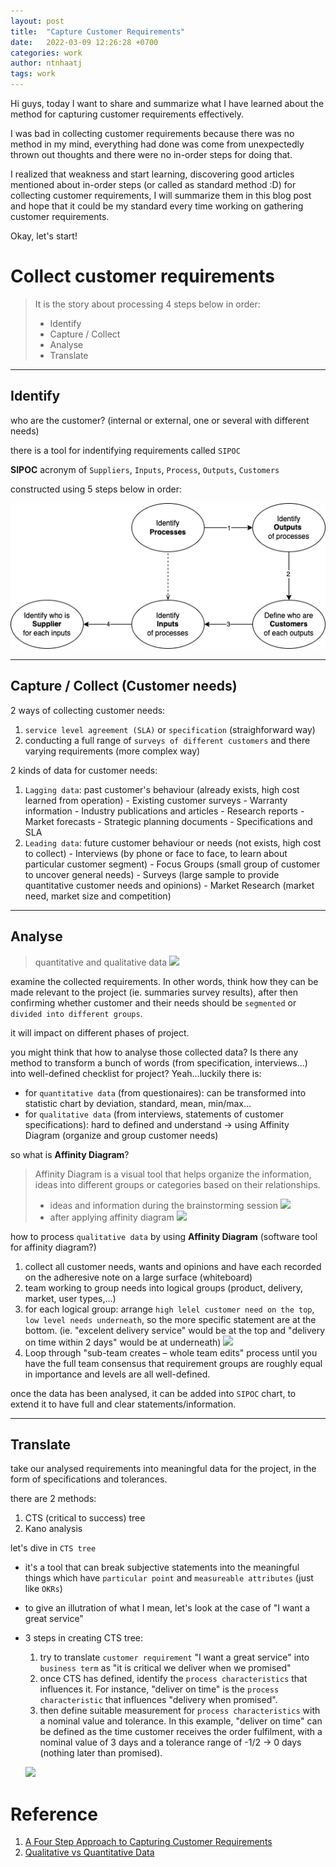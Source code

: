 ```yaml
---
layout: post
title:  "Capture Customer Requirements"
date:   2022-03-09 12:26:28 +0700
categories: work
author: ntnhaatj
tags: work
---
```


Hi guys, today I want to share and summarize what I have learned about the method for capturing customer requirements effectively.

I was bad in collecting customer requirements because there was no method in my mind, everything had done was come from unexpectedly thrown out thoughts and there were no in-order steps for doing that.

I realized that weakness and start learning, discovering good articles mentioned about in-order steps (or called as standard method :D) for collecting customer requirements, I will summarize them in this blog post and hope that it could be my standard every time working on gathering customer requirements.

Okay, let's start!

# Collect customer requirements 

> It is the story about processing 4 steps below in order:
> - Identify
> - Capture / Collect
> - Analyse
> - Translate

---
## Identify
who are the customer? (internal or external, one or several with different needs)

there is a tool for indentifying requirements called `SIPOC`

**SIPOC**
acronym of `Suppliers`, `Inputs`, `Process`, `Outputs`, `Customers`

constructed using 5 steps below in order:

![a](/images/20220309/sipoc.png)

---

## Capture / Collect (Customer needs)
2 ways of collecting customer needs:
  1. `service level agreement (SLA)` or `specification` (straighforward way)
  2. conducting a full range of `surveys of different customers` and there varying requirements (more complex way)

2 kinds of data for customer needs:
  1. `Lagging data`: past customer's behaviour (already exists, high cost learned from operation)
    - Existing customer surveys
    - Warranty information
    - Industry publications and articles
    - Research reports
    - Market forecasts
    - Strategic planning documents
    - Specifications and SLA
  2. `Leading data`: future customer behaviour or needs (not exists, high cost to collect)
    - Interviews (by phone or face to face, to learn about particular customer segment)
    - Focus Groups (small group of customer to uncover general needs)
    - Surveys (large sample to provide quantitative customer needs and opinions)
    - Market Research (market need, market size and competition)

---

## Analyse
> quantitative and qualitative data 
> ![](http://intellspot.com/wp-content/uploads/2018/03/qualitative-and-quantitative-data-a-short-infographic.png)

examine the collected requirements. In other words, think how they can be made relevant to the project (ie. summaries survey results), after then confirming whether customer and their needs should be `segmented` or `divided into different groups`.

it will impact on different phases of project.

you might think that how to analyse those collected data? Is there any method to transform a bunch of words (from specification, interviews...) into well-defined checklist for project? Yeah...luckily there is:
  - for `quantitative data` (from questionaires): can be transformed into statistic chart by deviation, standard, mean, min/max...
  - for `qualitative data` (from interviews, statements of customer specifications): hard to defined and understand -> using Affinity Diagram (organize and group customer needs)

so what is **Affinity Diagram**?
> Affinity Diagram is a visual tool that helps organize the information, ideas into different groups or categories based on their relationships.
> - ideas and information during the brainstorming session
> ![](https://d2slcw3kip6qmk.cloudfront.net/marketing/blog/2017Q1/affinity-diagram1.png)
> - after applying affinity diagram
> ![](https://d2slcw3kip6qmk.cloudfront.net/marketing/blog/2017Q1/affinity-diagram3.png)

how to process `qualitative data` by using **Affinity Diagram** (software tool for affinity diagram?)
  1. collect all customer needs, wants and opinions and have each recorded on the adheresive note on a large surface (whiteboard)
  2. team working to group needs into logical groups (product, delivery, market, user types,...)
  3. for each logical group: arrange `high lelel customer need on the top`, `low level needs underneath`, so the more specific statement are at the bottom. (ie. "excelent delivery service" would be at the top and "delivery on time within 2 days" would be at underneath)
  ![](https://www.business2community.com/wp-content/uploads/2014/07/CCR7-269x300.png)
  4. Loop through "sub-team creates – whole team edits" process until you have the full team consensus that requirement groups are roughly equal in importance and levels are all well-defined.

once the data has been analysed, it can be added into `SIPOC` chart, to extend it to have full and clear statements/information.

---

## Translate
take our analysed requirements into meaningful data for the project, in the form of specifications and tolerances. 

there are 2 methods:
  1. CTS (critical to success) tree 
  2. Kano analysis

let's dive in `CTS tree`
- it's a tool that can break subjective statements into the meaningful things which have `particular point` and `measureable attributes` (just like `OKRs`)
- to give an illutration of what I mean, let's look at the case of "I want a great service"
- 3 steps in creating CTS tree:
  1. try to translate `customer requirement` "I want a great service" into `business term` as "it is critical we deliver when we promised"
  2. once CTS has defined, identify the `process characteristics` that influences it. For instance, "deliver on time" is the `process characteristic` that influences "delivery when promised".
  3. then define suitable measurement for `process characteristics` with a nominal value and tolerance. In this example, "deliver on time" can be defined as the time customer receives the order fulfilment, with a nominal value of 3 days and a tolerance range of -1/2 -> 0 days (nothing later than promised).
  
  ![](https://www.business2community.com/wp-content/uploads/2014/07/CCR9-300x90.png)

# Reference
1. [A Four Step Approach to Capturing Customer Requirements
](https://www.business2community.com/strategy/four-step-approach-capturing-customer-requirements-0959078)
2. [Qualitative vs Quantitative Data](https://www.intellspot.com/qualitative-vs-quantitative-data/)